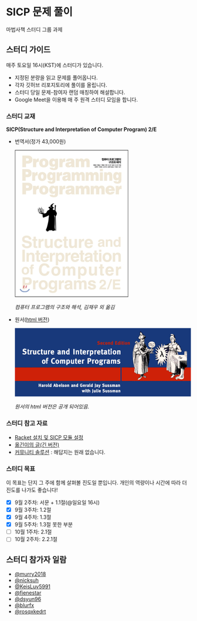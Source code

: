 # SICP 문제 풀이
마법사책 스터디 그룹 과제

## 스터디 가이드
매주 토요일 16시(KST)에 스터디가 있습니다.

- 지정된 분량을 읽고 문제를 풀어옵니다.
- 각자 깃허브 리포지토리에 풀이를 올립니다.
- 스터디 당일 문제-참여자 랜덤 매칭하여 해설합니다.
- Google Meet을 이용해 매 주 원격 스터디 모임을 합니다.

### 스터디 교재
**SICP(Structure and Interpretation of Computer Program) 2/E**

- 번역서(정가 43,000원)

  ![SICP](./sicp.jpg)
  
  *컴퓨터 프로그램의 구조와 해석, 김재우 외 옮김*
- 원서([html 버전](https://mitpress.mit.edu/sites/default/files/sicp/index.html))

  ![SICP Banner](./sicp-banner.gif )
  
  *원서의 html 버전은 공개 되어있음.*

### 스터디 참고 자료
- [Racket 설치 및 SICP 모듈 설정](https://kkalkkalparrot.tistory.com/32)
- [옮긴이의 글(긴 버전)](http://pchero21.com/?p=361)
- [커뮤니티 솔루션](http://community.schemewiki.org/?SICP-Solutions) : 해답지는 원래 없습니다.

### 스터디 목표
이 목표는 단지 그 주에 함께  살펴볼 진도일 뿐입니다. 개인의 역량이나 시간에 따라 더 진도를 나가도 좋습니다!
- [x] 9월 2주차: 서문 + 1.1절(@일요일 16시)
- [x] 9월 3주차: 1.2절
- [x] 9월 4주차: 1.3절
- [x] 9월 5주차: 1.3절 못한 부분
- [ ] 10월 1주차: 2.1절
- [ ] 10월 2주차: 2.2.1절

## 스터디 참가자 일람
- [@murry2018](https://github.com/murry2018/wizardbook)
- [@nicksuh](https://github.com/nicksuh/SICP_exercises/)
- [@KeisLuv5991](https://github.com/KeisLuv5991/SicpExercise)
- [@fienestar](https://github.com/fienestar/sicp)
- [@dsyun96](https://github.com/dsyun96/wizard-practice)
- [@blurfx](https://github.com/blurfx/sicp)
- [@rosqxkedrt](https://github.com/rosqxkedrt/sicp_study)
